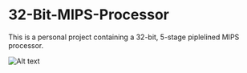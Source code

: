 # 32-Bit-MIPS-Processor

This is a personal project containing a 
32-bit, 5-stage piplelined MIPS processor.

![Alt text](https://github.com/https://github.com/DevidLis/32-Bit-MIPS-Processor/blob/master/Images/500px-MIPS_Architecture_(Pipelined)_svg.png?raw=true)
